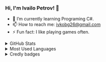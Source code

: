 ### Hi, I'm Ivailo Petrov! 👋

- 🌱 I’m currently learning Programing C#.
- 📫 How to reach me: ivkobg26@gmail.com
- ⚡ Fun fact: I like playing games often.

<details>
<summary>GitHub Stats</summary>
<img src="https://github-readme-stats.vercel.app/api?username=IvailoPetrov06&theme=radical&show_icons=true">
</details>

<details>
<summary>Most Used Languages</summary>
<img src="https://github-readme-stats.vercel.app/api/top-langs/?username=IvailoPetrov06&show_icons=true&theme=radical">
</details>

<details>	
  <summary>Credly badges</summary>
<a href ="https://www.credly.com/badges/bd1a7cf2-9929-4936-b1bb-13075f1c38bb/public_url">
    <img align="left" alt="HTML&CSS" width="200px" src="https://images.credly.com/size/340x340/images/fce226c2-0f13-4e17-b60c-24fa6ffd88cb/Intro2IoT.png" ></a>
</details>

